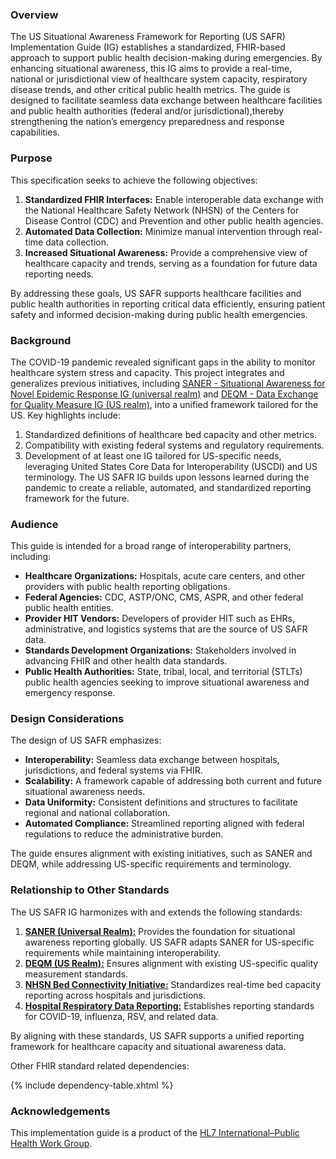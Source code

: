 ### Overview

The US Situational Awareness Framework for Reporting (US SAFR) Implementation Guide (IG) establishes a standardized, FHIR-based approach to support public health 
decision-making during emergencies. By enhancing situational awareness, this IG aims to provide a real-time, national or jurisdictional view of healthcare system capacity, 
respiratory disease trends, and other critical public health metrics. The guide is designed to facilitate seamless data exchange between healthcare facilities and
public health authorities (federal and/or jurisdictional),thereby strengthening the nation’s emergency preparedness and response capabilities.


### Purpose ###

This specification seeks to achieve the following objectives:

1. **Standardized FHIR Interfaces:** Enable interoperable data exchange with the National Healthcare Safety Network (NHSN) of the Centers for Disease Control (CDC) and Prevention and other public health agencies.
2. **Automated Data Collection:** Minimize manual intervention through real-time data collection.
3. **Increased Situational Awareness:** Provide a comprehensive view of healthcare capacity and trends, serving as a foundation for future data reporting needs. 

By addressing these goals, US SAFR supports healthcare facilities and public health authorities in reporting critical data efficiently, ensuring patient safety and informed decision-making 
during public health emergencies. 

### Background ###
The COVID-19 pandemic revealed significant gaps in the ability to monitor healthcare system stress and capacity. This project integrates and generalizes previous initiatives, 
including [SANER - Situational Awareness for Novel Epidemic Response IG (universal realm)](https://build.fhir.org/ig/HL7/fhir-saner/index.html) and 
[DEQM - Data Exchange for Quality Measure IG (US realm)]({{site.data.fhir.ver.deqm}}/index.html), into a unified framework tailored for the US. Key highlights include:

1. Standardized definitions of healthcare bed capacity and other metrics.
2. Compatibility with existing federal systems and regulatory requirements.
3. Development of at least one IG tailored for US-specific needs, leveraging United States Core Data for Interoperability (USCDI) and US terminology. The US SAFR IG builds upon lessons 
learned during the pandemic to create a reliable, automated, and standardized reporting framework for the future.


### Audience ###
This guide is intended for a broad range of interoperability partners, including:

- **Healthcare Organizations:** Hospitals, acute care centers, and other providers with public health reporting obligations.
- **Federal Agencies:** CDC, ASTP/ONC, CMS, ASPR, and other federal public health entities.
- **Provider HIT Vendors:** Developers of provider HIT such as EHRs, administrative, and logistics systems that are the source of US SAFR data.
- **Standards Development Organizations:** Stakeholders involved in advancing FHIR and other health data standards.
- **Public Health Authorities:** State, tribal, local, and territorial (STLTs) public health agencies seeking to improve situational awareness and emergency response.

### Design Considerations ###
The design of US SAFR emphasizes:

- **Interoperability:** Seamless data exchange between hospitals, jurisdictions, and federal systems via FHIR.
- **Scalability:** A framework capable of addressing both current and future situational awareness needs.
- **Data Uniformity:** Consistent definitions and structures to facilitate regional and national collaboration.
- **Automated Compliance:** Streamlined reporting aligned with federal regulations to reduce the administrative burden.

The guide ensures alignment with existing initiatives, such as SANER and DEQM, while addressing US-specific requirements and terminology.

### Relationship to Other Standards ###

The US SAFR IG harmonizes with and extends the following standards:

1. **[SANER (Universal Realm):](https://build.fhir.org/ig/HL7/fhir-saner/index.html)** Provides the foundation for situational awareness reporting globally. US SAFR adapts SANER for US-specific requirements while maintaining interoperability.
2. **[DEQM (US Realm):]({{site.data.fhir.ver.deqm}}/index.html)** Ensures alignment with existing US-specific quality measurement standards.
3. **[NHSN Bed Connectivity Initiative:](https://www.cdc.gov/nhsn/bed-capacity/index.html)** Standardizes real-time bed capacity reporting across hospitals and jurisdictions.
4. **[Hospital Respiratory Data Reporting:](https://www.cdc.gov/nhsn/psc/hospital-respiratory-reporting.html)** Establishes reporting standards for COVID-19, influenza, RSV, and related data.

By aligning with these standards, US SAFR supports a unified reporting framework for healthcare capacity and situational awareness data.

Other FHIR standard related dependencies:

{% include dependency-table.xhtml %}

### Acknowledgements ###

This implementation guide is a product of the [HL7 International–Public Health Work Group](http://www.hl7.org/Special/committees/pher/).

 




